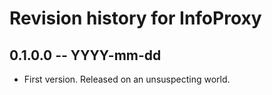 # Revision history for InfoProxy

## 0.1.0.0  -- YYYY-mm-dd

* First version. Released on an unsuspecting world.
